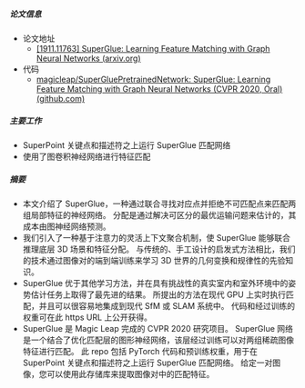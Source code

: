 ##### 论文信息
- 论文地址
	- [[1911.11763] SuperGlue: Learning Feature Matching with Graph Neural Networks (arxiv.org)](https://arxiv.org/abs/1911.11763)
- 代码
	- [magicleap/SuperGluePretrainedNetwork: SuperGlue: Learning Feature Matching with Graph Neural Networks (CVPR 2020, Oral) (github.com)](https://github.com/magicleap/SuperGluePretrainedNetwork)

##### 主要工作
- SuperPoint 关键点和描述符之上运行 SuperGlue 匹配网络
- 使用了图卷积神经网络进行特征匹配
##### 摘要
- 本文介绍了 SuperGlue，一种通过联合寻找对应点并拒绝不可匹配点来匹配两组局部特征的神经网络。 分配是通过解决可区分的最优运输问题来估计的，其成本由图神经网络预测。 
- 我们引入了一种基于注意力的灵活上下文聚合机制，使 SuperGlue 能够联合推理底层 3D 场景和特征分配。 与传统的、手工设计的启发式方法相比，我们的技术通过图像对的端到端训练来学习 3D 世界的几何变换和规律性的先验知识。 
- SuperGlue 优于其他学习方法，并在具有挑战性的真实室内和室外环境中的姿势估计任务上取得了最先进的结果。 所提出的方法在现代 GPU 上实时执行匹配，并且可以很容易地集成到现代 SfM 或 SLAM 系统中。 代码和经过训练的权重可在此 https URL 上公开获得。
- SuperGlue 是 Magic Leap 完成的 CVPR 2020 研究项目。 SuperGlue 网络是一个结合了优化匹配层的图形神经网络，该层经过训练可以对两组稀疏图像特征进行匹配。 此 repo 包括 PyTorch 代码和预训练权重，用于在 SuperPoint 关键点和描述符之上运行 SuperGlue 匹配网络。 给定一对图像，您可以使用此存储库来提取图像对中的匹配特征。